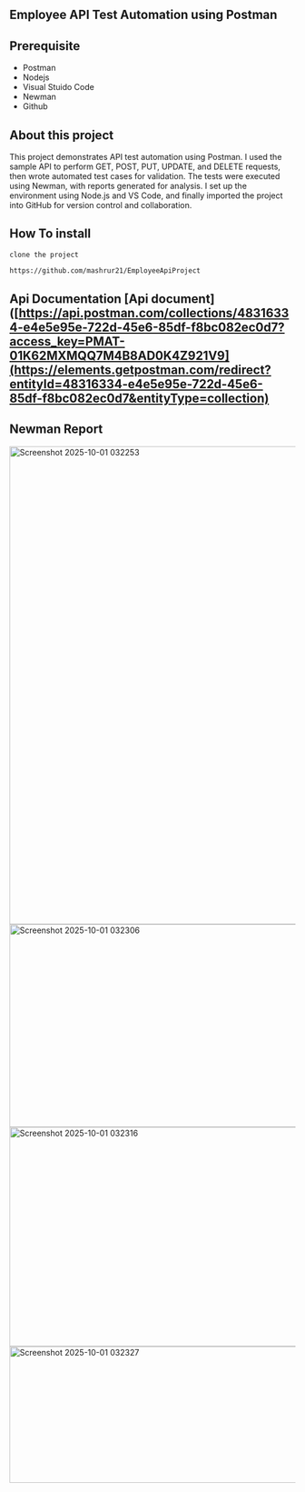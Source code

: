 ## Employee API Test Automation using Postman

## Prerequisite
- Postman
- Nodejs
- Visual Stuido Code
- Newman
- Github

## About this project
This project demonstrates API test automation using Postman. I used the sample API to perform GET, POST, PUT, UPDATE, and DELETE requests, then wrote automated test cases for validation. The tests were executed using Newman, with reports generated for analysis. I set up the environment using Node.js and VS Code, and finally imported the project into GitHub for version control and collaboration.

## How To install
```clone the project```
``` bash
https://github.com/mashrur21/EmployeeApiProject
```

## Api Documentation [Api document]([https://api.postman.com/collections/48316334-e4e5e95e-722d-45e6-85df-f8bc082ec0d7?access_key=PMAT-01K62MXMQQ7M4B8AD0K4Z921V9](https://elements.getpostman.com/redirect?entityId=48316334-e4e5e95e-722d-45e6-85df-f8bc082ec0d7&entityType=collection)

## Newman Report
<img width="819" height="841" alt="Screenshot 2025-10-01 032253" src="https://github.com/user-attachments/assets/32bb289a-ea2e-4202-927c-dc9e3dd933ed" />
<img width="824" height="357" alt="Screenshot 2025-10-01 032306" src="https://github.com/user-attachments/assets/60d8c23c-6670-465e-9e83-7ec81af4a002" />
<img width="820" height="386" alt="Screenshot 2025-10-01 032316" src="https://github.com/user-attachments/assets/fe09d98a-0651-4c45-93d5-da5ec25b5cbb" />
<img width="824" height="240" alt="Screenshot 2025-10-01 032327" src="https://github.com/user-attachments/assets/b7ee01af-e1a7-4eb4-b275-3458a33ca5b2" />
